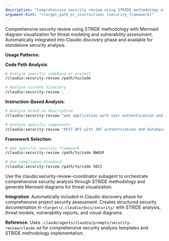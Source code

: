 ```yaml
---
description: "Comprehensive security review using STRIDE methodology with Mermaid diagram visualization"
argument-hint: "<target_path_or_instruction> [security_framework]"
---
```


Comprehensive security review using STRIDE methodology with Mermaid diagram visualization for threat modeling and vulnerability assessment. Automatically integrated into Claudio discovery phase and available for standalone security analysis.

**Usage Patterns:**

**Code Path Analysis**:
```bash
# Analyze specific codebase or project
/claudio:security-review /path/to/code

# Analyze current directory
/claudio:security-review .
```

**Instruction-Based Analysis**:
```bash
# Analyze based on description
/claudio:security-review "web application with user authentication and payment processing"

# Analyze specific components
/claudio:security-review "REST API with JWT authentication and database integration"
```

**Framework Selection**:
```bash
# Use specific security framework
/claudio:security-review /path/to/code OWASP

# Use compliance standard  
/claudio:security-review /path/to/code SOC2
```

Use the claudio:security-review-coordinator subagent to orchestrate comprehensive security analysis through STRIDE methodology and generate Mermaid diagrams for threat visualization.

**Integration**: Automatically included in Claudio discovery phase for comprehensive project security assessment. Creates structured security documentation in `<target>/.claudio/docs/security/` with STRIDE analysis, threat models, vulnerability reports, and visual diagrams.

**Reference**: Uses `.claude/agents/claudio/prompts/security-review/claude.md` for comprehensive security analysis templates and STRIDE methodology implementation.